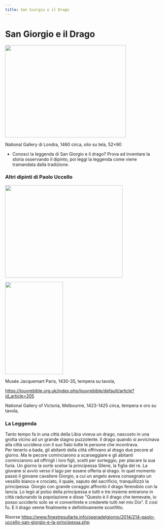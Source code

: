 ```yaml
---
title: San Giorgio e il Drago
---
```

# San Giorgio e il Drago

<img src="https://upload.wikimedia.org/wikipedia/commons/thumb/e/ed/Paolo_Uccello_047b.jpg/1024px-Paolo_Uccello_047b.jpg" 
width="392" height="300"> 

National Gallery di Londra, 1460 circa, olio su tela, 52×90 

- Conosci la leggenda di San Giorgio e il drago? Prova ad inventare la storia osservando il dipinto, poi leggi la leggenda come viene tramandata dalla tradizione.


### Altri dipinti di Paolo Uccello

<img src="https://www.musee-jacquemart-andre.com/sites/default/files/styles/fiches_oeuvre/public/mja3036_v2_sebert_photographe_2.jpg" 
width="381" height="300"> 

<img src="../img/paolo_uccello.jpg" 
width="188" height="300">

Musée Jacquemart Paris, 1430-35, tempera su tavola, 

https://louvrebible.org.uk/index.php/louvrebible/default/article?id_article=205


National Gallery of Victoria, Melbourne, 1423-1425 circa, tempera e oro su tavola, 

### La Leggenda

Tanto tempo fa in una città della Libia viveva un drago, nascosto in una grotta vicino ad un grande stagno puzzolente. Il drago quando si avvicinava alla città uccideva con il suo fiato tutte le persone che incontrava.  
Per tenerlo a bada, gli abitanti della città offrivano al drago due pecore al giorno. Ma le pecore cominciarono a scarseggiare e gli abitanti cominciarono ad offrirgli i loro figli, scelti per sorteggio, per placare la sua furia. 
Un giorno la sorte scelse la principessa Silene, la figlia del re.
La giovane si avviò verso il lago per essere offerta al drago. In quel momento passò il giovane cavaliere Giorgio, a cui un angelo aveva consegnato un vessillo bianco e crociato, il quale, saputo del sacrificio, tranquillizzò la principessa. 
Giorgio con grande coraggio affrontò il drago ferendolo con la lancia. Lo legò al polso della principessa e tutti e tre insieme entrarono in città radunando la popolazione e disse "Questo è il drago che temevate, io posso ucciderlo solo se vi convertirete e crederete tutti nel mio Dio".
E così fu. E il drago venne finalmente e definitivamente sconfitto.

Risorse
https://www.finestresullarte.info/operadelgiorno/2014/214-paolo-uccello-san-giorgio-e-la-principessa.php
